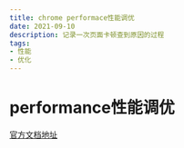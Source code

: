 ```yaml
---
title: chrome performace性能调优
date: 2021-09-10
description: 记录一次页面卡顿查到原因的过程
tags:
- 性能
- 优化
---
```


# performance性能调优

[官方文档地址](https://developer.chrome.com/docs/devtools/evaluate-performance/)

<p>
  
</p>


<comment />
